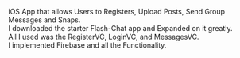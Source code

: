 iOS App that allows Users to Registers, Upload Posts, Send Group Messages and Snaps.<br>
I downloaded the starter Flash-Chat app and Expanded on it greatly.<br>
All I used was the RegisterVC, LoginVC, and MessagesVC.<br>
I implemented Firebase and all the Functionality. 
